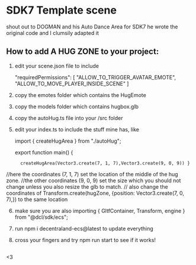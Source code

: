 # SDK7 Template scene

shout out to DOGMAN and his Auto Dance Area for SDK7
he wrote the original code and I clumsily adapted it

## How to add A HUG ZONE to your project:

1. edit your scene.json file to include 

	"requiredPermissions": [
		"ALLOW_TO_TRIGGER_AVATAR_EMOTE",
		"ALLOW_TO_MOVE_PLAYER_INSIDE_SCENE" ]

2. copy the emotes folder which contains the HugEmote

3. copy the models folder which contains hugbox.glb

4. copy the autoHug.ts file into your /src folder

5. edit your index.ts to include the stuff mine has, like
	
	import { createHugArea } from "./autoHug";


	export function main() {

 		 createHugArea(Vector3.create(7, 1, 7),Vector3.create(9, 0, 9)) }


//here the coordinates (7, 1, 7) set the location of the middle of the hug zone.
//the other coordinates (9, 0, 9) set the size which you should not change unless you also resize the glb to match. 
// also change the coordinates of Transform.create(hugZone, {position: Vector3.create(7, 0, 7),}) to the same location

6. make sure you are also importing { GltfContainer, Transform, engine } from "@dcl/sdk/ecs"; 


7. run npm i decentraland-ecs@latest to update everything

8. cross your fingers and try npm run start to see if it works!  



## 

<3

